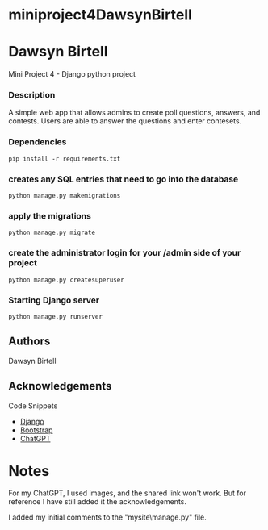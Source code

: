 # miniproject4DawsynBirtell
# Dawsyn Birtell
Mini Project 4 - Django python project

### Description
A simple web app that allows admins to create poll questions,
answers, and contests. Users are able to answer the questions and enter contesets.

### Dependencies
```
pip install -r requirements.txt
```

### creates any SQL entries that need to go into the database
```
python manage.py makemigrations
```

### apply the migrations
```
python manage.py migrate
```

### create the administrator login for your /admin side of your project
```
python manage.py createsuperuser 
```

### Starting Django server
```
python manage.py runserver
```

## Authors
Dawsyn Birtell

## Acknowledgements
Code Snippets   
* [Django](https://docs.djangoproject.com/en/5.2/)
* [Bootstrap](https://getbootstrap.com/docs/5.3/getting-started/download/)
* [ChatGPT](https://chatgpt.com/share/67edd8bb-7680-8002-88ef-9ad3110da19a)

# Notes
For my ChatGPT, I used images, and the shared link won't work. But for reference I have still added it the acknowledgements.

I added my initial comments to the "mysite\manage.py" file.
